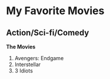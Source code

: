 
# My Favorite Movies
## Action/Sci-fi/Comedy
**The Movies**
1. Avengers: Endgame
2. Interstellar
3. 3 Idiots
